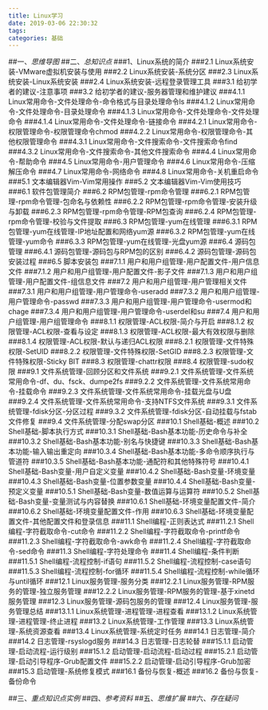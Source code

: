 ```yaml
---
title: Linux学习
date: 2019-03-06 22:30:32
tags:
categories: 基础
---
```

##一、*思维导图*
##二、*总知识点*
###1、Linux系统的简介
###2.1 Linux系统安装-VMware虚拟机安装与使用
###2.2 Linux系统安装-系统分区
###2.3 Linux系统安装-Linux系统安装
###2.4 Linux系统安装-远程登录管理工具
###3.1 给初学者的建议-注意事项
###3.2 给初学者的建议-服务器管理和维护建议
###4.1.1 Linux常用命令-文件处理命令-命令格式与目录处理命令ls
###4.1.2 Linux常用命令-文件处理命令-目录处理命令
###4.1.3 Linux常用命令-文件处理命令-文件处理命令
###4.1.4 Linux常用命令-文件处理命令-链接命令
###4.2.1 Linux常用命令-权限管理命令-权限管理命令chmod
###4.2.2 Linux常用命令-权限管理命令-其他权限管理命令
###4.3.1 Linux常用命令-文件搜索命令-文件搜索命令find
###4.3.2 Linux常用命令-文件搜索命令-其他文件搜索命令
###4.4 Linux常用命令-帮助命令
###4.5 Linux常用命令-用户管理命令
###4.6 Linux常用命令-压缩解压命令
###4.7 Linux常用命令-网络命令
###4.8 Linux常用命令-关机重启命令
###5.1 文本编辑器Vim-Vim常用操作
###5.2 文本编辑器Vim-Vim使用技巧
###6.1 软件包管理简介
###6.2 RPM包管理-rpm命令管理
###6.2.1 RPM包管理-rpm命令管理-包命名与依赖性
###6.2.2 RPM包管理-rpm命令管理-安装升级与卸载
###6.2.3 RPM包管理-rpm命令管理-RPM包查询
###6.2.4 RPM包管理-rpm命令管理-校验与文件提取
###6.3 RPM包管理-yum在线管理
###6.3.1 RPM包管理-yum在线管理-IP地址配置和网络yum源
###6.3.2 RPM包管理-yum在线管理-yum命令
###6.3.3 RPM包管理-yum在线管理-光盘yum源
###6.4 源码包管理
###6.4.1 源码包管理-源码包与RPM包的区别
###6.4.2 源码包管理-源码包安装过程
###6.5 脚本安装包
###7.1.1 用户和用户组管理-用户配置文件-用户信息文件
###7.1.2 用户和用户组管理-用户配置文件-影子文件
###7.1.3 用户和用户组管理-用户配置文件-组信息文件
###7.2 用户和用户组管理-用户管理相关文件
###7.3.1 用户和用户组管理-用户管理命令-useradd
###7.3.2 用户和用户组管理-用户管理命令-passwd
###7.3.3 用户和用户组管理-用户管理命令-usermod和chage
###7.3.4 用户和用户组管理-用户管理命令-userdel和su
###7.4 用户和用户组管理-用户组管理命令
###8.1.1 权限管理-ACL权限-简介与开启
###8.1.2 权限管理-ACL权限-查看与设定
###8.1.3 权限管理-ACL权限-最大有效权限与删除
###8.1.4 权限管理-ACL权限-默认与递归ACL权限
###8.2.1 权限管理-文件特殊权限-SetUID
###8.2.2 权限管理-文件特殊权限-SetGID
###8.2.3 权限管理-文件特殊权限-Sticky BIT
###8.3 权限管理-chattr权限
###8.4 权限管理-sudo权限
###9.1 文件系统管理-回顾分区和文件系统
###9.2.1 文件系统管理-文件系统常用命令-df、du、fsck、dumpe2fs
###9.2.2 文件系统管理-文件系统常用命令-挂载命令
###9.2.3 文件系统管理-文件系统常用命令-挂载光盘与U盘
###9.2.4 文件系统管理-文件系统常用命令-支持NTFS文件系统
###9.3.1 文件系统管理-fdisk分区-分区过程
###9.3.2 文件系统管理-fdisk分区-自动挂载与fstab文件修复
###9.4 文件系统管理-分配swap分区
###10.1 Shell基础-概述
###10.2 Shell基础-脚本执行方式
###10.3.1 Shell基础-Bash基本功能-历史命令与补全
###10.3.2 Shell基础-Bash基本功能-别名与快捷键
###10.3.3 Shell基础-Bash基本功能-输入输出重定向
###10.3.4 Shell基础-Bash基本功能-多命令顺序执行与管道符
###10.3.5 Shell基础-Bash基本功能-通配符和其他特殊符号
###10.4.1 Shell基础-Bash变量-用户自定义变量
###10.4.2 Shell基础-Bash变量-环境变量
###10.4.3 Shell基础-Bash变量-位置参数变量
###10.4.4 Shell基础-Bash变量-预定义变量
###10.5.1 Shell基础-Bash变量-数值运算与运算符
###10.5.2 Shell基础-Bash变量-变量测试与内容替换
###10.6.1 Shell基础-环境变量配置文件-简介
###10.6.2 Shell基础-环境变量配置文件-作用
###10.6.3 Shell基础-环境变量配置文件-其他配置文件和登录信息
###11.1 Shell编程-正则表达式
###11.2.1 Shell编程-字符截取命令-cut命令
###11.2.2 Shell编程-字符截取命令-printf命令
###11.2.3 Shell编程-字符截取命令-awk命令
###11.2.4 Shell编程-字符截取命令-sed命令
###11.3 Shell编程-字符处理命令
###11.4 Shell编程-条件判断
###11.5.1 Shell编程-流程控制-if语句
###11.5.2 Shell编程-流程控制-case语句
###11.5.3 Shell编程-流程控制-for循环
###11.5.4 Shell编程-流程控制-while循环与until循环
###12.1 Linux服务管理-服务分类
###12.2.1 Linux服务管理-RPM服务的管理-独立服务管理
###12.2.2 Linux服务管理-RPM服务的管理-基于xinetd服务管理
###12.3 Linux服务管理-源码包服务的管理
###12.4 Linux服务管理-服务管理总结
###13.1.1 Linux系统管理-进程管理-进程查看
###13.1.2 Linux系统管理-进程管理-终止进程
###13.2 Linux系统管理-工作管理
###13.3 Linux系统管理-系统资源查看
###13.4 Linux系统管理-系统定时任务
###14.1 日志管理-简介
###14.2 日志管理-rsyslogd服务
###14.3 日志管理-日志轮替
###15.1.1 启动管理-启动流程-运行级别
###15.1.2 启动管理-启动流程-启动过程
###15.2.1 启动管理-启动引导程序-Grub配置文件
###15.2.2 启动管理-启动引导程序-Grub加密
###15.3 启动管理-系统修复模式
###16.1 备份与恢复-概述
###16.2 备份与恢复-备份命令




	

##三、*重点知识点实例*
##四、*参考资料*
##五、*思维扩展*
##六、*存在疑问*
